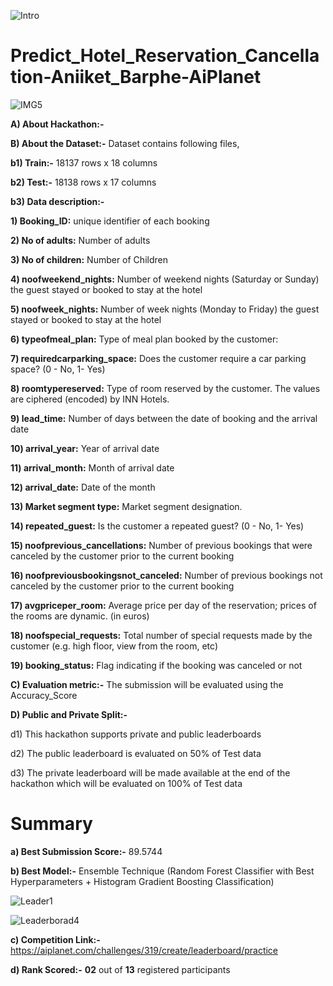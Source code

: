 ![Intro](https://github.com/aniiketbarphe/Predict_Hotel_Reservation_Cancellation-Aniiket_Barphe-AiPlanet/assets/84449238/7215b0f6-6a33-4968-8fb1-56b75c6b3c33)

# Predict_Hotel_Reservation_Cancellation-Aniiket_Barphe-AiPlanet

![IMG5](https://github.com/aniiketbarphe/Predict_Hotel_Reservation_Cancellation-Aniiket_Barphe-AiPlanet/assets/84449238/60569a4a-16ae-4d9f-93d7-8d872923ff1b)

**A) About Hackathon:-**

**B) About the Dataset:-** Dataset contains following files,

**b1) Train:-** 18137 rows x 18 columns   

**b2) Test:-** 18138 rows x 17 columns   

**b3) Data description:-**

**1) Booking_ID:** unique identifier of each booking

**2) No of adults:** Number of adults

**3) No of children:** Number of Children

**4) noofweekend_nights:** Number of weekend nights (Saturday or Sunday) the guest stayed or booked to stay at the hotel

**5) noofweek_nights:** Number of week nights (Monday to Friday) the guest stayed or booked to stay at the hotel

**6) typeofmeal_plan:** Type of meal plan booked by the customer:

**7) requiredcarparking_space:** Does the customer require a car parking space? (0 - No, 1- Yes)

**8) roomtypereserved:** Type of room reserved by the customer. The values are ciphered (encoded) by INN Hotels.

**9) lead_time:** Number of days between the date of booking and the arrival date

**10) arrival_year:** Year of arrival date

**11) arrival_month:** Month of arrival date

**12) arrival_date:** Date of the month

**13) Market segment type:** Market segment designation.

**14) repeated_guest:** Is the customer a repeated guest? (0 - No, 1- Yes)

**15) noofprevious_cancellations:** Number of previous bookings that were canceled by the customer prior to the current booking

**16) noofpreviousbookingsnot_canceled:** Number of previous bookings not canceled by the customer prior to the current booking

**17) avgpriceper_room:** Average price per day of the reservation; prices of the rooms are dynamic. (in euros)

**18) noofspecial_requests:** Total number of special requests made by the customer (e.g. high floor, view from the room, etc)

**19) booking_status:** Flag indicating if the booking was canceled or not

**C) Evaluation metric:-** The submission will be evaluated using the Accuracy_Score

**D) Public and Private Split:-**

d1) This hackathon supports private and public leaderboards

d2) The public leaderboard is evaluated on 50% of Test data

d3) The private leaderboard will be made available at the end of the hackathon which will be evaluated on 100% of Test data

# Summary

**a) Best Submission Score:-** 89.5744

**b) Best Model:-** Ensemble Technique (Random Forest Classifier with Best Hyperparameters + Histogram Gradient Boosting Classification)

![Leader1](https://github.com/aniiketbarphe/Predict_Hotel_Reservation_Cancellation-Aniiket_Barphe-AiPlanet/assets/84449238/e7cfeca8-a0ab-4886-939d-4ea7c6888e83)

![Leaderborad4](https://github.com/aniiketbarphe/Predict_Hotel_Reservation_Cancellation-Aniiket_Barphe-AiPlanet/assets/84449238/7970e644-8b2c-4d66-807b-02a5793edc9a)

**c) Competition Link:-**  https://aiplanet.com/challenges/319/create/leaderboard/practice

**d) Rank Scored:-**  **02** out of **13** registered participants
